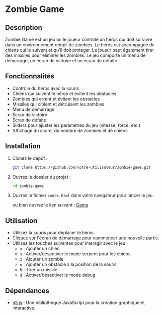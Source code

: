 # Zombie Game

## Description
Zombie Game est un jeu où le joueur contrôle un héros qui doit survivre dans un environnement rempli de zombies. Le héros est accompagné de chiens qui le suivent et qu'il doit proteger. Le joueur peut également tirer des missiles pour éliminer les zombies. Le jeu comporte un menu de démarrage, un écran de victoire et un écran de défaite.

## Fonctionnalités
- Contrôle du héros avec la souris
- Chiens qui suivent le héros et évitent les obstacles
- Zombies qui errent et évitent les obstacles
- Missiles qui ciblent et détruisent les zombies
- Menu de démarrage
- Écran de victoire
- Écran de défaite
- Sliders pour ajuster les paramètres du jeu (vitesse, force, etc.)
- Affichage du score, du nombre de zombies et de chiens

## Installation
1. Clonez le dépôt :
   ```bash
   git clone https://github.com/votre-utilisateur/zombie-game.git
   ```
2. Ouvrez le dossier du projet :
   ```bash
   cd zombie-game
   ```
3. Ouvrez le fichier `index.html` dans votre navigateur pour lancer le jeu.

   ou bien ouvrez le lien suivant : [Game](https://jsfn99.github.io/ZombieLand/)

## Utilisation
- Utilisez la souris pour déplacer le héros.
- Cliquez sur l'écran de démarrage pour commencer une nouvelle partie.
- Utilisez les touches suivantes pour interagir avec le jeu :
  - `m` : Ajouter un chien
  - `s` : Activer/désactiver le mode serpent pour les chiens
  - `z` : Ajouter un zombie
  - `o` : Ajouter un obstacle à la position de la souris
  - `b` : Tirer un missile
  - `d` : Activer/désactiver le mode debug

## Dépendances
- [p5.js](https://p5js.org/) : Une bibliothèque JavaScript pour la création graphique et interactive.


